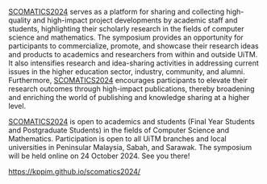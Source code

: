 [SCOMATICS2024](https://kppim.github.io/scomatics2024/) serves as a platform for sharing and collecting high-quality and high-impact project developments by academic staff and students, highlighting their scholarly research in the fields of computer science and mathematics. The symposium provides an opportunity for participants to commercialize, promote, and showcase their research ideas and products to academics and researchers from within and outside UiTM. It also intensifies research and idea-sharing activities in addressing current issues in the higher education sector, industry, community, and alumni. Furthermore, [SCOMATICS2024](https://kppim.github.io/scomatics2024/) encourages participants to elevate their research outcomes through high-impact publications, thereby broadening and enriching the world of publishing and knowledge sharing at a higher level.

[SCOMATICS2024](https://kppim.github.io/scomatics2024/) is open to academics and students (Final Year Students and Postgraduate Students) in the fields of Computer Science and Mathematics. Participation is open to all UiTM branches and local universities in Peninsular Malaysia, Sabah, and Sarawak. The symposium will be held online on 24 October 2024. See you there!

https://kppim.github.io/scomatics2024/
